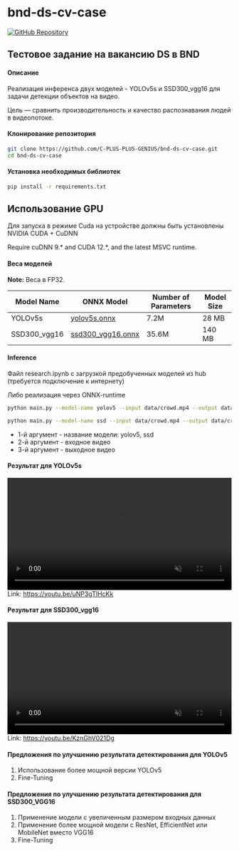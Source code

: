 # bnd-ds-cv-case

[![GitHub Repository](https://img.shields.io/badge/GitHub-Repository-blue?logo=github)](https://github.com/C-PLUS-PLUS-GENIUS/bnd-ds-cv-case)

## Тестовое задание на вакансию DS в BND

#### Описание
Реализация инференса двух моделей - YOLOv5s и SSD300_vgg16 для задачи детекции объектов на видео. 

Цель — сравнить производительность и качество распознавания людей в видеопотоке.

#### Клонирование репозитория

```bash
git clone https://github.com/C-PLUS-PLUS-GENIUS/bnd-ds-cv-case.git
cd bnd-ds-cv-case
```

#### Установка необходимых библиотек

```bash
pip install -r requirements.txt
```

## Использование GPU

Для запуска в режиме Cuda на устройстве должны быть установлены NVIDIA CUDA + CuDNN

Require cuDNN 9.* and CUDA 12.*, and the latest MSVC runtime.

#### Веса моделей

**Note:** Веса в FP32.

| Model Name   | ONNX Model                                                                                                     | Number of Parameters | Model Size |
| ------------ | -------------------------------------------------------------------------------------------------------------- | -------------------- | ---------- |
| YOLOv5s      | [yolov5s.onnx](https://github.com/C-PLUS-PLUS-GENIUS/bnd-ds-cv-case/tree/main/weights/yolov5s.onnx)            | 7.2M                 | 28 MB      |
| SSD300_vgg16 | [ssd300_vgg16.onnx](https://github.com/C-PLUS-PLUS-GENIUS/bnd-ds-cv-case/tree/main/weights/ssd300_vgg16.onnx)  | 35.6M                | 140 MB     |

#### Inference

Файл research.ipynb с загрузкой предобученных моделей из hub (требуется подключение к интернету)

Либо реализация через ONNX-runtime


```bash
python main.py --model-name yolov5 --input data/crowd.mp4 --output data/crowd_yolov5.mp4

python main.py --model-name ssd --input data/crowd.mp4 --output data/crowd_ssd.mp4
```

- 1-й аргумент - название модели: yolov5, ssd
- 2-й аргумент - входное видео
- 3-й аргумент - выходное видео

#### Результат для YOLOv5s
<video controls autoplay loop src="https://github.com/user-attachments/assets/17eff7ee-439d-46bd-8be3-9b1b26699c22" muted="false" width="100%"></video>
Link: https://youtu.be/uNP3gTlHcKk

#### Результат для SSD300_vgg16
<video controls autoplay loop src="https://github.com/user-attachments/assets/1bf52331-f117-4381-8653-89e99cd76101" muted="false" width="100%"></video>
Link: https://youtu.be/KznGhV021Dg

#### Предложения по улучшению результата детектирования для YOLOv5
1. Использование более мощной версии YOLOv5
2. Fine-Tuning 

#### Предложения по улучшению результата детектирования для SSD300_VGG16
1. Применение модели с увеличенным размером входных данных
2. Применение более мощной модели с ResNet, EfficientNet или MobileNet вместо VGG16
2. Fine-Tuning 

